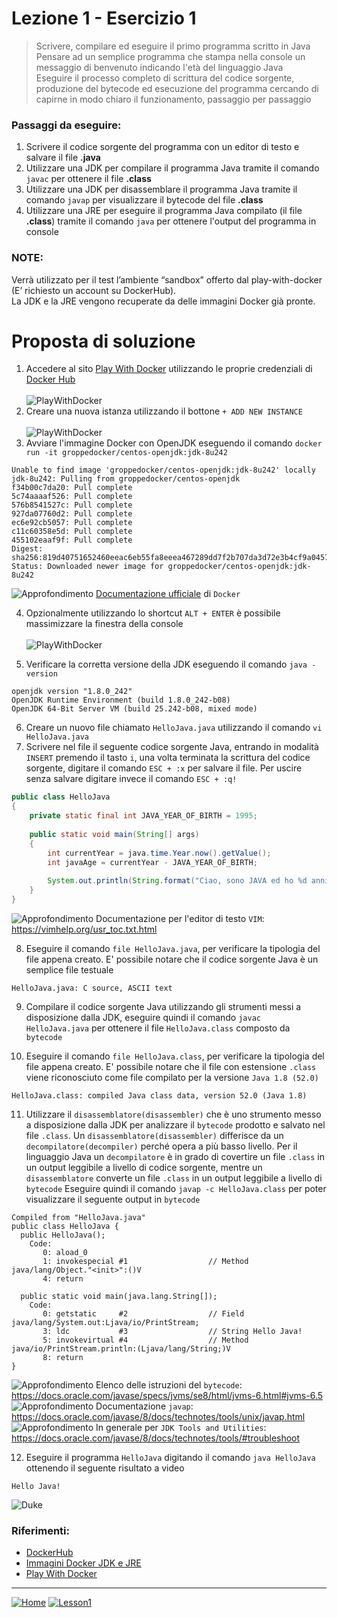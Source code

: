 # Lezione 1 - Esercizio 1
 
> Scrivere, compilare ed eseguire il primo programma scritto in Java
> <br/>Pensare ad un semplice programma che stampa nella console un messaggio di benvenuto indicando l'età del linguaggio Java
> <br/>Eseguire il processo completo di scrittura del codice sorgente, produzione del bytecode ed esecuzione del programma cercando di capirne in modo chiaro il funzionamento, passaggio per passaggio

### Passaggi da eseguire:
1. Scrivere il codice sorgente del programma con un editor di testo e salvare il file **.java**
2. Utilizzare una JDK per compilare il programma Java tramite il comando `javac` per ottenere il file **.class**
3. Utilizzare una JDK per disassemblare il programma Java tramite il comando `javap` per visualizzare il bytecode del file **.class**
4. Utilizzare una JRE per eseguire il programma Java compilato (il file **.class**) tramite il comando `java` per ottenere l'output del programma in console
  
### NOTE: 
Verrà utilizzato per il test l’ambiente “sandbox” offerto dal play-with-docker (E’ richiesto un account su DockerHub).<br/>
La JDK e la JRE vengono recuperate da delle immagini Docker già pronte.

# Proposta di soluzione

1. Accedere al sito [Play With Docker][playwithdocker] utilizzando le proprie credenziali di [Docker Hub][dockerhub] <br/> <br/>
![PlayWithDocker](../../../../../resources/images/playwithdocker/play-with-docker-login-1_50.png)
2. Creare una nuova istanza utilizzando il bottone `+ ADD NEW INSTANCE` <br/> <br/>
![PlayWithDocker](../../../../../resources/images/playwithdocker/play-with-docker-login-4_50.png)
3. Avviare l'immagine Docker con OpenJDK eseguendo il comando `docker run -it groppedocker/centos-openjdk:jdk-8u242`
```console
Unable to find image 'groppedocker/centos-openjdk:jdk-8u242' locally
jdk-8u242: Pulling from groppedocker/centos-openjdk
f34b00c7da20: Pull complete 
5c74aaaaf526: Pull complete 
576b8541527c: Pull complete 
927da07760d2: Pull complete 
ec6e92cb5057: Pull complete 
c11c60358e5d: Pull complete 
455102eaaf9f: Pull complete 
Digest: sha256:819d40751652460eeac6eb55fa8eeea467289dd7f2b707da3d72e3b4cf9a0457
Status: Downloaded newer image for groppedocker/centos-openjdk:jdk-8u242
```
![Approfondimento][magnifying_glass_24] [Documentazione ufficiale][dockerdocs] di `Docker`<br/>

4. Opzionalmente utilizzando lo shortcut `ALT + ENTER` è possibile massimizzare la finestra della console <br/> <br/>
![PlayWithDocker](../../../../../resources/images/playwithdocker/play-with-docker-login-5_50.png)

5. Verificare la corretta versione della JDK eseguendo il comando `java -version`
```console
openjdk version "1.8.0_242"
OpenJDK Runtime Environment (build 1.8.0_242-b08)
OpenJDK 64-Bit Server VM (build 25.242-b08, mixed mode)
```
6. Creare un nuovo file chiamato `HelloJava.java` utilizzando il comando `vi HelloJava.java`
7. Scrivere nel file il seguente codice sorgente Java, entrando in modalità `INSERT` premendo il tasto `i`, una volta terminata la scrittura del codice sorgente, digitare il comando `ESC + :x` per salvare il file. Per uscire senza salvare digitare invece il comando `ESC + :q!`
```java
public class HelloJava
{
	private static final int JAVA_YEAR_OF_BIRTH = 1995;
	
	public static void main(String[] args)
	{
		int currentYear = java.time.Year.now().getValue();
		int javaAge = currentYear - JAVA_YEAR_OF_BIRTH;
		
		System.out.println(String.format("Ciao, sono JAVA ed ho %d anni!", javaAge));
	}
}
```
![Approfondimento][magnifying_glass_24] Documentazione per l'editor di testo `VIM`: https://vimhelp.org/usr_toc.txt.html <br/>

8. Eseguire il comando `file HelloJava.java`, per verificare la tipologia del file appena creato. E' possibile notare che il codice sorgente Java è un semplice file testuale
```console
HelloJava.java: C source, ASCII text
```
9. Compilare il codice sorgente Java utilizzando gli strumenti messi a disposizione dalla JDK, eseguire quindi il comando `javac HelloJava.java` per ottenere il file `HelloJava.class` composto da `bytecode`

10. Eseguire il comando `file HelloJava.class`, per verificare la tipologia del file appena creato. E' possibile notare che il file con estensione `.class` viene riconosciuto come file compilato per la versione `Java 1.8 (52.0)`
```console
HelloJava.class: compiled Java class data, version 52.0 (Java 1.8)
```
11. Utilizzare il `disassemblatore(disassembler)` che è uno strumento messo a disposizione dalla JDK per analizzare il `bytecode` prodotto e salvato nel file `.class`. Un `disassemblatore(disassembler)` differisce da un `decompilatore(decompiler)` perché opera a più basso livello. Per il linguaggio Java un `decompilatore` è in grado di covertire un file `.class` in un output leggibile a livello di codice sorgente, mentre un `disassemblatore` converte un file `.class` in un output leggibile a livello di `bytecode`
Eseguire quindi il comando `javap -c HelloJava.class` per poter visualizzare il seguente output in `bytecode`

```console
Compiled from "HelloJava.java"
public class HelloJava {
  public HelloJava();
    Code:
       0: aload_0
       1: invokespecial #1                  // Method java/lang/Object."<init>":()V
       4: return

  public static void main(java.lang.String[]);
    Code:
       0: getstatic     #2                  // Field java/lang/System.out:Ljava/io/PrintStream;
       3: ldc           #3                  // String Hello Java!
       5: invokevirtual #4                  // Method java/io/PrintStream.println:(Ljava/lang/String;)V
       8: return
}
```
![Approfondimento][magnifying_glass_24] Elenco delle istruzioni del `bytecode`: https://docs.oracle.com/javase/specs/jvms/se8/html/jvms-6.html#jvms-6.5 <br/>
![Approfondimento][magnifying_glass_24] Documentazione `javap`: https://docs.oracle.com/javase/8/docs/technotes/tools/unix/javap.html <br/>
![Approfondimento][magnifying_glass_24] In generale per `JDK Tools and Utilities`: https://docs.oracle.com/javase/8/docs/technotes/tools/#troubleshoot

12. Eseguire il programma `HelloJava` digitando il comando `java HelloJava` ottenendo il seguente risultato a video
```console
Hello Java!
```
![Duke](../../../../../resources/images/duke/duke_cheers.png)

### Riferimenti:

- [DockerHub][dockerhub]
- [Immagini Docker JDK e JRE][groppedockerjdk]
- [Play With Docker][playwithdocker]

<!-- Definizione dei link per le risorse esterne -->
[dockerhub]: <https://hub.docker.com/>
[groppedockerjdk]: <https://hub.docker.com/r/groppedocker/centos-openjdk>
[playwithdocker]: <https://labs.play-with-docker.com/>

***
[![Home][img_home]][href_home]
[![Lesson1][img_lesson]][href_lesson]

<!-- Definizione dei link per la navigazione -->
[img_home]: <http://files.softicons.com/download/toolbar-icons/soft-icons-by-lokas-software/png/48x48/0007-home.png>
[href_home]: <https://groppedev.github.io/java-getting-started/>
[img_lesson]: <http://files.softicons.com/download/toolbar-icons/ravenna-3d-icons-by-double-j-design/png/48x48/Books.png>
[href_lesson]: <../>
[img_lesson]: <http://files.softicons.com/download/toolbar-icons/ravenna-3d-icons-by-double-j-design/png/48x48/Books.png>
[magnifying_glass_48]: <http://files.softicons.com/download/toolbar-icons/vista-base-software-icons-2-by-icons-land/png/48x48/Magnifier2.png>
[magnifying_glass_32]: <http://files.softicons.com/download/toolbar-icons/vista-base-software-icons-2-by-icons-land/png/32x32/Magnifier2.png>
[magnifying_glass_24]: <http://files.softicons.com/download/toolbar-icons/vista-base-software-icons-2-by-icons-land/png/24x24/Magnifier2.png>
[duke_cheers]: <http://cr.openjdk.java.net/~jeff/Duke/png/DukeCheers.png>

<!-- Definizione dei link -->
[dockerhub]: <https://hub.docker.com/>
[dockerdocs]: <https://docs.docker.com/get-started/>
[groppedockerjdk]: <https://hub.docker.com/r/groppedocker/centos-openjdk>
[playwithdocker]: <https://labs.play-with-docker.com/>
<!-- Tabella commentata -->
<!--| First Header  | Second Header |-->
<!--| ------------- | ------------- |-->
<!--| Content Cell  | Content Cell  |-->
<!--| Content Cell  | Content Cell  |-->
